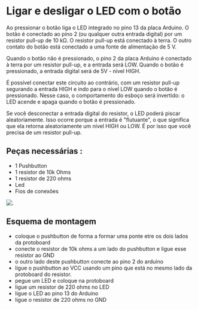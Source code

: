 
# Ligar e desligar o LED com o botão


Ao pressionar o botão liga o LED integrado no pino 13 da placa Arduino. O botão é conectado ao pino 2 (ou qualquer outra entrada digital) por um resistor pull-up de 10 kΩ. O resistor pull-up está conectado à terra. O outro contato do botão está conectado a uma fonte de alimentação de 5 V.

Quando o botão não é pressionado, o pino 2 da placa Arduino é conectado à terra por um resistor pull-up, e a entrada será LOW. Quando o botão é pressionado, a entrada digital será de 5V - nível HIGH.

É possível conectar este circuito ao contrário, com um resistor pull-up segurando a entrada HIGH e indo para o nível LOW quando o botão é pressionado. Nesse caso, o comportamento do esboço será invertido: o LED acende e apaga quando o botão é pressionado.

Se você desconectar a entrada digital do resistor, o LED poderá piscar aleatoriamente. Isso ocorre porque a entrada é "flutuante", o que significa que ela retorna aleatoriamente um nível HIGH ou LOW. É por isso que você precisa de um resistor pull-up.

## Peças necessárias :
  *  1 Pushbutton
  *  1 resistor de 10k Ohms
  *  1 resistor de 220 ohms
  *  Led
  *  Fios de conexôes

![.](Ligar-e-desligar-o-LED-com-o-botão/Montagem3.jpg)

## Esquema de montagem

 * coloque o pushbutton de forma a formar uma ponte etre os dois lados da protoboard
 * conecte o resistor de 10k ohms a um lado do pushbutton e ligue esse resistor ao GND
 * o outro lado deste pushbutton conecte ao pino 2 do arduino
 *  ligue o pushbutton ao VCC usando um pino que está no mesmo lado da protoboard do resistor.
 *  pegue um LED e coloque na protoboard
 *  ligue um resistor de 220 ohms no LED
 *  ligue o LED ao pino 13 do Arduino
 *  ligue o resistor de 220 ohms no GND
   

 
